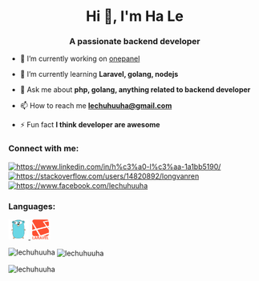 <h1 align="center">Hi 👋, I'm Ha Le</h1>
<h3 align="center">A passionate backend developer</h3>

- 🔭 I’m currently working on [onepanel](https://onepanel.vn/)

- 🌱 I’m currently learning **Laravel, golang, nodejs**

- 💬 Ask me about **php, golang, anything related to backend developer**

- 📫 How to reach me **lechuhuuha@gmail.com**

- ⚡ Fun fact **I think developer are awesome**

<h3 align="left">Connect with me:</h3>
<p align="left">
<a href="https://linkedin.com/in/https://www.linkedin.com/in/h%c3%a0-l%c3%aa-1a1bb5190/" target="blank"><img align="center" src="https://raw.githubusercontent.com/rahuldkjain/github-profile-readme-generator/master/src/images/icons/Social/linked-in-alt.svg" alt="https://www.linkedin.com/in/h%c3%a0-l%c3%aa-1a1bb5190/" height="30" width="40" /></a>
<a href="https://stackoverflow.com/users/https://stackoverflow.com/users/14820892/longvanren" target="blank"><img align="center" src="https://raw.githubusercontent.com/rahuldkjain/github-profile-readme-generator/master/src/images/icons/Social/stack-overflow.svg" alt="https://stackoverflow.com/users/14820892/longvanren" height="30" width="40" /></a>
<a href="https://fb.com/https://www.facebook.com/lechuhuuha" target="blank"><img align="center" src="https://raw.githubusercontent.com/rahuldkjain/github-profile-readme-generator/master/src/images/icons/Social/facebook.svg" alt="https://www.facebook.com/lechuhuuha" height="30" width="40" /></a>
</p>



<h3 align="left">Languages:</h3>
<p align="left">
  <a href="https://golang.org" target="_blank" rel="noreferrer">
    <img
      src="https://raw.githubusercontent.com/devicons/devicon/master/icons/go/go-original.svg"
      alt="go"
      width="40"
      height="40"
    />
  </a>
  <a href="https://laravel.com/" target="_blank" rel="noreferrer">
    <img
      src="https://raw.githubusercontent.com/devicons/devicon/master/icons/laravel/laravel-plain-wordmark.svg"
      alt="laravel"
      width="40"
      height="40"
    />
  </a>
</p>

<p><img align="left" src="https://github-readme-stats.vercel.app/api/top-langs?username=lechuhuuha&show_icons=true&locale=en&layout=compact" alt="lechuhuuha" /></p>

<p>&nbsp;<img align="center" src="https://github-readme-stats.vercel.app/api?username=lechuhuuha&show_icons=true&locale=en" alt="lechuhuuha" /></p>

<p><img align="center" src="https://github-readme-streak-stats.herokuapp.com/?user=lechuhuuha&" alt="lechuhuuha" /></p>

